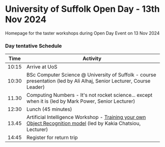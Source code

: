 # University of Suffolk Open Day - 13th Nov 2024
Homepage for the taster workshops during Open Day Event on 13 Nov 2024

### Day tentative Schedule

| Time          | Activity |
| ------------- | ------------- |
|10:15          | Arrive at UoS|
|10:30          | BSc Computer Science @ University of Suffolk - course presentation (led by Ali Alhaj, Senior Lecturer, Course Leader) |
|11.30          | Computing Numbers - It's not rocket science... except when it is (led by Mark Power, Senior Lecturer) |
|12:30          | Lunch (45 minutes) |
|13.45          | Artificial Intelligence Workshop - [Training your own Object Recognition model](OR-workshop.md) (led by Kakia Chatsiou, Lecturer)  |
|14:45          | Register for return trip |
